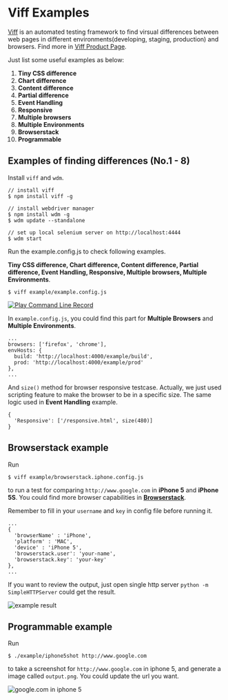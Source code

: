 # Viff Examples

[Viff](https://github.com/winsonwq/viff) is an automated testing framework to find virsual differences between web pages in different environments(developing, staging, production) and browsers. Find more in [Viff Product Page](http://twers.github.io/Viff-Service/).

Just list some useful examples as below:

1. **Tiny CSS difference**
2. **Chart difference**
3. **Content difference**
4. **Partial difference**
5. **Event Handling**
6. **Responsive**
7. **Multiple browsers**
8. **Multiple Environments**
9. **Browserstack**
10. **Programmable**

## Examples of finding differences (No.1 - 8)

Install `viff` and `wdm`.

```
// install viff
$ npm install viff -g

// install webdriver manager
$ npm install wdm -g
$ wdm update --standalone

// set up local selenium server on http://localhost:4444
$ wdm start
```

Run the example.config.js to check following examples.

**Tiny CSS difference, Chart difference, Content difference, Partial difference, Event Handling, Responsive, Multiple browsers,
Multiple Environments**.

```
$ viff example/example.config.js
```
[![Play Command Line Record](http://p3.zhimg.com/fc/cd/fccdb994e0e2f69d371ec9e3ee072210_m.jpg)](http://asciinema.org/a/8063)

In `example.config.js`, you could find this part for **Multiple Browsers** and **Multiple Environments**.

```
...
browsers: ['firefox', 'chrome'],
envHosts: {
  build: 'http://localhost:4000/example/build',
  prod: 'http://localhost:4000/example/prod'
},
...
```

And `size()` method for browser responsive testcase. Actually, we just used scripting feature to make the browser to be in a specific size. The same logic used in **Event Handling** example.

```
{
  'Responsive': ['/responsive.html', size(480)]
}
```

## Browserstack example

Run

```
$ viff example/browserstack.iphone.config.js
```

to run a test for comparing `http://www.google.com` in **iPhone 5** and **iPhone 5S**. You could find more browser capabilities in **[Browserstack](https://www.browserstack.com/automate/node)**.

Remember to fill in your `username` and `key` in config file before running it.

```
...
{
  'browserName' : 'iPhone',
  'platform' : 'MAC',
  'device' : 'iPhone 5',
  'browserstack.user': 'your-name',
  'browserstack.key': 'your-key'
},
...
```

If you want to review the output, just open single http server `python -m SimpleHTTPServer` could get the result.

![example result](http://p4.zhimg.com/c0/dd/c0dd87e2022f12eb12af593f98a70ac8_m.jpg)

## Programmable example

Run

```
$ ./example/iphone5shot http://www.google.com
```

to take a screenshot for `http://www.google.com` in iphone 5, and generate a image called `output.png`. You could update the url you want.

![google.com in iphone 5](http://p3.zhimg.com/23/eb/23ebfae3f92bf61a6a36bbcabceb25d0_m.jpg)
